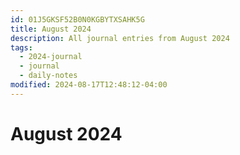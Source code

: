 ```yaml
---
id: 01J5GKSF52B0N0KGBYTXSAHK5G
title: August 2024
description: All journal entries from August 2024
tags:
  - 2024-journal
  - journal
  - daily-notes
modified: 2024-08-17T12:48:12-04:00
---
```

# August 2024
